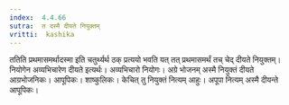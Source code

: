 ```yaml
---
index:  4.4.66
sutra:  त दस्मै दीयते नियुक्तम्
vritti:  kashika 
---
```


ततिति प्रथमासमर्थादस्मा इति चतुर्थ्यर्थ ठक् प्रत्ययो भवति यत् तत् प्रथमासमर्थं तच् चेद् दीयते नियुक्तम्। नियोगेन अव्यभिचारेण दीयते इत्यर्थः। अव्यभिचारो नियोगः। अग्रे भोजनम् अस्मै नियुक्तं दीयते आग्रभोजनिकः। आपूपिकः। शाष्कुलिकः। केचित् तु नियुक्तं नित्यम् आहुः। अपूपा नित्यम् अस्मै दीयन्ते आपूपिकः।

